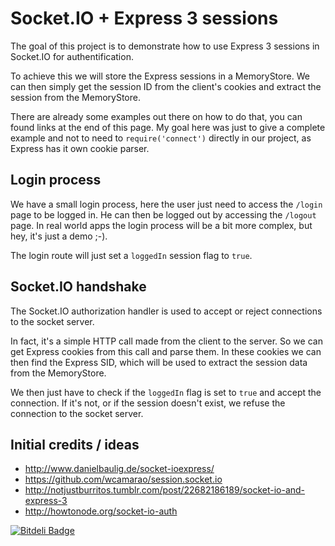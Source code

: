 # Socket.IO + Express 3 sessions

The goal of this project is to demonstrate how to use Express 3 sessions in Socket.IO for authentification.

To achieve this we will store the Express sessions in a MemoryStore. We can then simply get the session ID from the client's cookies and extract the session from the MemoryStore.

There are already some examples out there on how to do that, you can found links at the end of this page.
My goal here was just to give a complete example and not to need to `require('connect')` directly in our project, as Express has it own cookie parser.

## Login process

We have a small login process, here the user just need to access the `/login` page to be logged in. He can then be logged out by accessing the `/logout` page.
In real world apps the login process will be a bit more complex, but hey, it's just a demo ;-).

The login route will just set a `loggedIn` session flag to `true`.

## Socket.IO handshake

The Socket.IO authorization handler is used to accept or reject connections to the socket server.

In fact, it's a simple HTTP call made from the client to the server. So we can get Express cookies from this call and parse them.
In these cookies we can then find the Express SID, which will be used to extract the session data from the MemoryStore.

We then just have to check if the `loggedIn` flag is set to `true` and accept the connection.
If it's not, or if the session doesn't exist, we refuse the connection to the socket server.

## Initial credits / ideas
- http://www.danielbaulig.de/socket-ioexpress/
- https://github.com/wcamarao/session.socket.io
- http://notjustburritos.tumblr.com/post/22682186189/socket-io-and-express-3
- http://howtonode.org/socket-io-auth

[![Bitdeli Badge](https://d2weczhvl823v0.cloudfront.net/leeroybrun/socketio-express-sessions/trend.png)](https://bitdeli.com/free "Bitdeli Badge")
